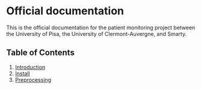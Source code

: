 # Official documentation

This is the official documentation for the patient monitoring project between the University of Pisa, the University of Clermont-Auvergne, and Smarty.

## Table of Contents

1. [Introduction](intro/README.md)
2. [Install](install/README.md)
3. [Preprocessing](preprocessing/README.md)